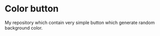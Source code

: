 # Color button
My repository which contain very simple button which generate random background color.
